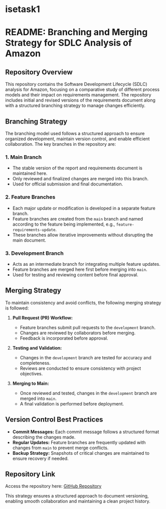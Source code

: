 # isetask1
# README: Branching and Merging Strategy for SDLC Analysis of Amazon

## Repository Overview
This repository contains the Software Development Lifecycle (SDLC) analysis for Amazon, focusing on a comparative study of different process models and their impact on requirements management. The repository includes initial and revised versions of the requirements document along with a structured branching strategy to manage changes efficiently.

## Branching Strategy
The branching model used follows a structured approach to ensure organized development, maintain version control, and enable efficient collaboration. The key branches in the repository are:

### 1. **Main Branch**
   - The stable version of the report and requirements document is maintained here.
   - Only reviewed and finalized changes are merged into this branch.
   - Used for official submission and final documentation.

### 2. **Feature Branches**
   - Each major update or modification is developed in a separate feature branch.
   - Feature branches are created from the `main` branch and named according to the feature being implemented, e.g., `feature-requirements-update`.
   - These branches allow iterative improvements without disrupting the main document.

### 3. **Development Branch**
   - Acts as an intermediate branch for integrating multiple feature updates.
   - Feature branches are merged here first before merging into `main`.
   - Used for testing and reviewing content before final approval.

## Merging Strategy
To maintain consistency and avoid conflicts, the following merging strategy is followed:

1. **Pull Request (PR) Workflow:**
   - Feature branches submit pull requests to the `development` branch.
   - Changes are reviewed by collaborators before merging.
   - Feedback is incorporated before approval.

2. **Testing and Validation:**
   - Changes in the `development` branch are tested for accuracy and completeness.
   - Reviews are conducted to ensure consistency with project objectives.

3. **Merging to Main:**
   - Once reviewed and tested, changes in the `development` branch are merged into `main`.
   - A final validation is performed before deployment.

## Version Control Best Practices
- **Commit Messages:** Each commit message follows a structured format describing the changes made.
- **Regular Updates:** Feature branches are frequently updated with changes from `main` to prevent merge conflicts.
- **Backup Strategy:** Snapshots of critical changes are maintained to ensure recovery if needed.

## Repository Link
Access the repository here: [GitHub Repository](https://github.com/Dantheman691/isetask1/tree/main)

This strategy ensures a structured approach to document versioning, enabling smooth collaboration and maintaining a clean project history.


